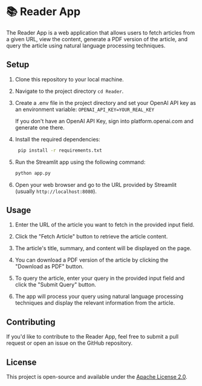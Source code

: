 # 📚 Reader App

The Reader App is a web application that allows users to fetch articles from a given URL, view the content, generate a PDF version of the article, and query the article using natural language processing techniques.
## Setup

1. Clone this repository to your local machine.

2. Navigate to the project directory `cd Reader`.

3. Create a .env file in the project directory and set your OpenAI API key as an environment variable:
    `OPENAI_API_KEY=YOUR_REAL_KEY`

    If you don't have an OpenAI API Key, sign into platform.openai.com and generate one there. 
    
4. Install the required dependencies:
   ```sh
    pip install -r requirements.txt
    ```

5. Run the Streamlit app using the following command:
    ```sh
    python app.py
    ```

6. Open your web browser and go to the URL provided by Streamlit (usually `http://localhost:8080`).

## Usage

1. Enter the URL of the article you want to fetch in the provided input field.

2. Click the "Fetch Article" button to retrieve the article content.

3. The article's title, summary, and content will be displayed on the page.

4. You can download a PDF version of the article by clicking the "Download as PDF" button.

5. To query the article, enter your query in the provided input field and click the "Submit Query" button.

6. The app will process your query using natural language processing techniques and display the relevant information from the article.

## Contributing

If you'd like to contribute to the Reader App, feel free to submit a pull request or open an issue on the GitHub repository.

## License

This project is open-source and available under the [Apache License 2.0](LICENSE).
